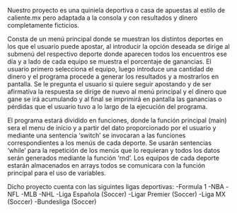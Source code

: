 Nuestro proyecto es una quiniela deportiva o casa de apuestas al estilo de caliente.mx pero adaptada a la consola y con resultados y dinero completamente ficticios. 

Consta de un menú principal donde se muestran los distintos deportes en los que el usuario puede apostar, al introducir la opción deseada se dirige al submenú del respectivo deporte donde aparecen todos los encuentros ese día y a lado de cada equipo se muestra el porcentaje de ganancias. El usuario primero selecciona el equipo, luego introduce una cantidad de dinero y el programa procede a generar los resultados y a mostrarlos en pantalla. Se le pregunta el usuario si quiere seguir apostando y de ser afirmativa la respuesta se dirige de nuevo al menú principal y el dinero que gane se irá acumulando y al final se imprimirá en pantalla las ganancias o pérdidas que el usuario tuvo a lo largo de la ejecución del programa.

El programa estará dividido en funciones, donde la función principal (main) sera el menu de inicio y a partir del dato proporcionado por el usuario y mediante una sentencia ‘switch’ se invocaran a las funciones correspondientes a los menús de cada deporte. Se usarán sentencias ‘while’ para la repetición de los menús que lo requieran y todos los datos serán generados mediante la función ‘rnd’. Los equipos de cada deporte estarán almacenados en arrays todos se comunicara con la función principal para el uso de variables.

Dicho proyecto cuenta con las siguintes ligas deportivas:
  -Formula 1
  -NBA
  -NFL
  -MLB
  -NHL
  -Liga Española (Soccer)
  -Ligar Premier (Soccer)
  -Liga MX (Soccer)
  -Bundesliga (Soccer)
